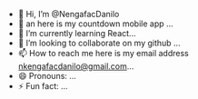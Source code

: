 - 👋 Hi, I’m @NengafacDanilo
- 👀 an here is my countdown mobile app  ...
- 🌱 I’m currently learning React...
- 💞️ I’m looking to collaborate on my github ...
- 📫 How to reach me  here is my email address nkengafacdanilo@gmail.com...
- 😄 Pronouns: ...
- ⚡ Fun fact: ...

<!---
NengafacDanilo/NengafacDanilo is a ✨ special ✨ repository because its `README.md` (this file) appears on your GitHub profile.
You can click the Preview link to take a look at your changes.
--->
